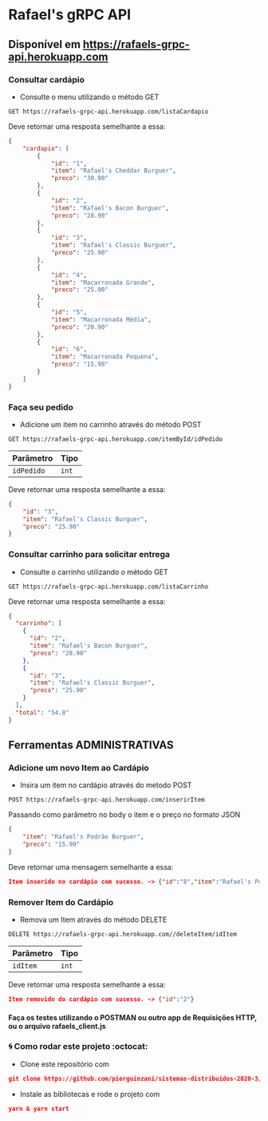 # Rafael's gRPC API

## Disponível em https://rafaels-grpc-api.herokuapp.com

### Consultar cardápio 

- Consulte o menu utilizando o método GET 
```http
GET https://rafaels-grpc-api.herokuapp.com/listaCardapio
```
Deve retornar uma resposta semelhante a essa:

```json
{
    "cardapio": [
        {
            "id": "1",
            "item": "Rafael's Cheddar Burguer",
            "preco": "30.90"
        },
        {
            "id": "2",
            "item": "Rafael's Bacon Burguer",
            "preco": "28.90"
        },
        {
            "id": "3",
            "item": "Rafael's Classic Burguer",
            "preco": "25.90"
        },
        {
            "id": "4",
            "item": "Macarronada Grande",
            "preco": "25.90"
        },
        {
            "id": "5",
            "item": "Macarronada Média",
            "preco": "20.90"
        },
        {
            "id": "6",
            "item": "Macarronada Pequena",
            "preco": "15.90"
        }
    ]
}

```

### Faça seu pedido

- Adicione um item no carrinho através do método POST
```http
GET https://rafaels-grpc-api.herokuapp.com/itemById/idPedido
```
| Parâmetro | Tipo | 
| :--- | :--- | 
| `idPedido` | `int` |

Deve retornar uma resposta semelhante a essa:

```json
{
    "id": "3",
    "item": "Rafael's Classic Burguer",
    "preco": "25.90"
}
```

### Consultar carrinho para solicitar entrega 

- Consulte o carrinho utilizando o método GET 
```http
GET https://rafaels-grpc-api.herokuapp.com/listaCarrinho
```
Deve retornar uma resposta semelhante a essa:

```json
{
  "carrinho": [
    {
      "id": "2",
      "item": "Rafael's Bacon Burguer",
      "preco": "28.90"
    },
    {
      "id": "3",
      "item": "Rafael's Classic Burguer",
      "preco": "25.90"
    }
  ],
  "total": "54.8"
}

```

 ## Ferramentas ADMINISTRATIVAS
### Adicione um novo Item ao Cardápio

- Insira um item no cardápio através do metodo POST
```http
POST https://rafaels-grpc-api.herokuapp.com/inserirItem
```
Passando como parâmetro no body o item e o preço no formato JSON


```json
{
    "item": "Rafael's Podrão Burguer",
    "preco": "15.90"
}
```

Deve retornar uma mensagem semelhante a essa:

```json
Item inserido no cardápio com sucesso. -> {"id":"8","item":"Rafael's Podrão Burguer","preco":"15.90"}
```

### Remover Item do Cardápio

- Remova um Item através do método DELETE
```http
DELETE https://rafaels-grpc-api.herokuapp.com//deleteItem/idItem
```
| Parâmetro | Tipo | 
| :--- | :--- | 
| `idItem` | `int` |

Deve retornar uma resposta semelhante a essa:

```json
Item removido do cardápio com sucesso. -> {"id":"2"}
```


#### Faça os testes utilizando o POSTMAN ou outro app de Requisições HTTP, ou o arquivo rafaels_client.js

### :cyclone: Como rodar este projeto :octocat:

- Clone este repositório com
```json
git clone https://github.com/pierguinzani/sistemas-distribuidos-2020-3/
```
- Instale as bibliotecas e rode o projeto com
```json
yarn & yarn start
```
